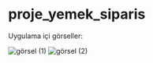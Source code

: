 # proje_yemek_siparis

Uygulama içi görseller:


![görsel (1)](https://user-images.githubusercontent.com/84284375/177982520-fe83830c-d9d9-4237-b344-a7936c97c57d.png)
![görsel (2)](https://user-images.githubusercontent.com/84284375/177982551-d3b6191d-cd05-4951-8e82-11c0a8c0831a.png)
